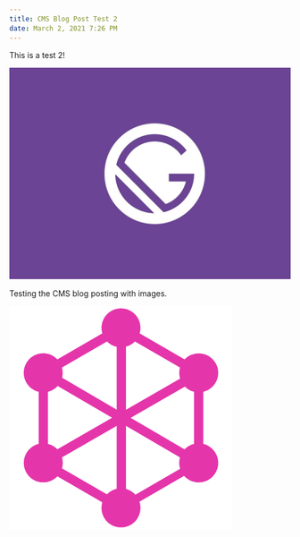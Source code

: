```yaml
---
title: CMS Blog Post Test 2
date: March 2, 2021 7:26 PM
---
```

This is a test 2!

![Gatsby](gatsby2.jpg "Gatsby")

Testing the CMS blog posting with images.

![GraphQL](graphql2.png "GraphQL")
